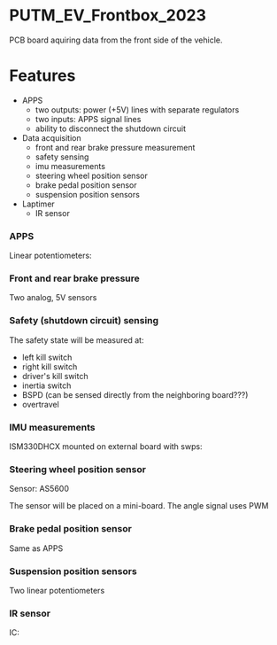 # PUTM_EV_Frontbox_2023

PCB board aquiring data from the front side of the vehicle.

# Features

- APPS
  - two outputs: power (+5V) lines with separate regulators
  - two inputs: APPS signal lines
  - ability to disconnect the shutdown circuit
- Data acquisition
  - front and rear brake pressure measurement
  - safety sensing
  - imu measurements
  - steering wheel position sensor
  - brake pedal position sensor
  - suspension position sensors
- Laptimer
  - IR sensor

### APPS

Linear potentiometers:

### Front and rear brake pressure

Two analog, 5V sensors

### Safety (shutdown circuit) sensing

The safety state will be measured at:
- left kill switch
- right kill switch
- driver's kill switch
- inertia switch
- BSPD (can be sensed directly from the neighboring board???)
- overtravel

### IMU measurements

ISM330DHCX mounted on external board with swps:

### Steering wheel position sensor

Sensor: AS5600

The sensor will be placed on a mini-board. The angle signal uses PWM

### Brake pedal position sensor

Same as APPS

### Suspension position sensors

Two linear potentiometers

### IR sensor

IC:

